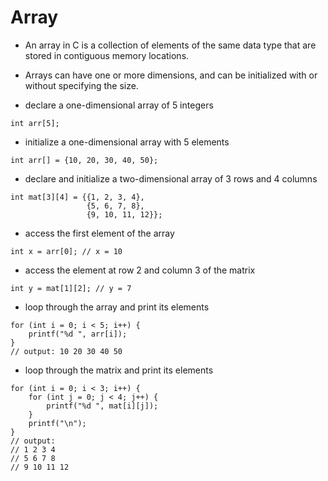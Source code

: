 # Array

* An array in C is a collection of elements of the same data type that are stored in contiguous memory locations. 
* Arrays can have one or more dimensions, and can be initialized with or without specifying the size.

* declare a one-dimensional array of 5 integers
```
int arr[5];
```
* initialize a one-dimensional array with 5 elements
```
int arr[] = {10, 20, 30, 40, 50};
```
* declare and initialize a two-dimensional array of 3 rows and 4 columns
```
int mat[3][4] = {{1, 2, 3, 4},
                 {5, 6, 7, 8},
                 {9, 10, 11, 12}};
```
* access the first element of the array
```
int x = arr[0]; // x = 10
```
* access the element at row 2 and column 3 of the matrix
```
int y = mat[1][2]; // y = 7
```
* loop through the array and print its elements
```
for (int i = 0; i < 5; i++) {
    printf("%d ", arr[i]);
}
// output: 10 20 30 40 50
```
* loop through the matrix and print its elements
```
for (int i = 0; i < 3; i++) {
    for (int j = 0; j < 4; j++) {
        printf("%d ", mat[i][j]);
    }
    printf("\n");
}
// output:
// 1 2 3 4
// 5 6 7 8
// 9 10 11 12
```   
